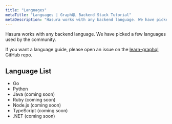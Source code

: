 ```yaml
---
title: "Languages"
metaTitle: "Languages | GraphQL Backend Stack Tutorial"
metaDescription: "Hasura works with any backend language. We have picked a few popular ones our community uses"
---
```


Hasura works with any backend language. We have picked a few languages used by the community.

If you want a language guide, please open an issue on the [learn-graphql](https://github.com/hasura/learn-graphql) GitHub repo.

## Language List

- Go
- Python
- Java (coming soon)
- Ruby (coming soon)
- Node.js (coming soon)
- TypeScript (coming soon)
- .NET (coming soon)
